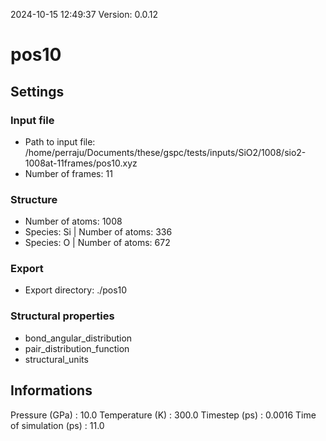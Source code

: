 2024-10-15 12:49:37
Version: 0.0.12
# pos10
## Settings
### Input file
- Path to input file: /home/perraju/Documents/these/gspc/tests/inputs/SiO2/1008/sio2-1008at-11frames/pos10.xyz
- Number of frames: 11
### Structure
- Number of atoms: 1008
- Species: Si | Number of atoms: 336
- Species: O | Number of atoms: 672
### Export
- Export directory: ./pos10
### Structural properties
- bond_angular_distribution
- pair_distribution_function
- structural_units
## Informations
Pressure (GPa) : 10.0
Temperature (K) : 300.0
Timestep (ps) : 0.0016
Time of simulation (ps) : 11.0
